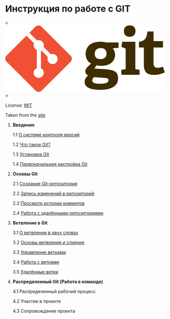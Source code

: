 # Инструкция по работе с GIT

<![GIT LOGO](./img/Git-Logo-2Color.png)>

 License: [MIT](./license.md)
 
 Taken from the [site](https://git-scm.com/book)

 

1. __Введение__ 

   1.1 [О системе контроля версий](./versioncontrol.md)

   1.2 [Что такое Git?](./whatisgit.md)

   1.3 [Установка Git](./installgit.md)

   1.4 [Первоначальная настройка Git](./Initialsetupgit.md)

2. __Основы Git__

   2.1 [Создание Git-репозитория](./creategitrepozit.md)

   2.2 [Запись изменений в репозиторий](./vnosizmenvrep.md)

   2.3 [Просмотр истории коммитов](./historicomm.md)

   2.4 [Работа с удалёнными репозиториями](./remoterepositories.md)

3. __Ветвление в Git__ 

   3.1 [О ветвлении в двух словах](./ovetkegit.md)

   3.2 [Основы ветвления и слияния](./BasicsofBranchingandMerging.md)

   3.3 [Управление ветками](./ManagingBranches.md)

   3.4 [Работа с ветками](./WorkingBranches.md)

   3.5 [Удалённые ветки](./remoteBranches.md)

4. __Распределенный Git (Работа в команде)__

    4.1 Распределенный рабочий процесс

    4.2 Участие в проекте

    4.3 Сопровождение проекта